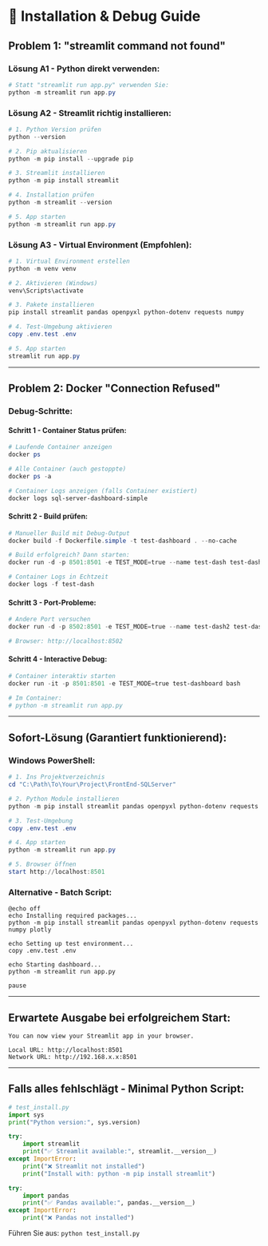 # 🔧 Installation & Debug Guide

## Problem 1: "streamlit command not found"

### Lösung A1 - Python direkt verwenden:
```powershell
# Statt "streamlit run app.py" verwenden Sie:
python -m streamlit run app.py
```

### Lösung A2 - Streamlit richtig installieren:
```powershell
# 1. Python Version prüfen
python --version

# 2. Pip aktualisieren
python -m pip install --upgrade pip

# 3. Streamlit installieren
python -m pip install streamlit

# 4. Installation prüfen
python -m streamlit --version

# 5. App starten
python -m streamlit run app.py
```

### Lösung A3 - Virtual Environment (Empfohlen):
```powershell
# 1. Virtual Environment erstellen
python -m venv venv

# 2. Aktivieren (Windows)
venv\Scripts\activate

# 3. Pakete installieren
pip install streamlit pandas openpyxl python-dotenv requests numpy

# 4. Test-Umgebung aktivieren
copy .env.test .env

# 5. App starten
streamlit run app.py
```

---

## Problem 2: Docker "Connection Refused"

### Debug-Schritte:

#### Schritt 1 - Container Status prüfen:
```powershell
# Laufende Container anzeigen
docker ps

# Alle Container (auch gestoppte)
docker ps -a

# Container Logs anzeigen (falls Container existiert)
docker logs sql-server-dashboard-simple
```

#### Schritt 2 - Build prüfen:
```powershell
# Manueller Build mit Debug-Output
docker build -f Dockerfile.simple -t test-dashboard . --no-cache

# Build erfolgreich? Dann starten:
docker run -d -p 8501:8501 -e TEST_MODE=true --name test-dash test-dashboard

# Container Logs in Echtzeit
docker logs -f test-dash
```

#### Schritt 3 - Port-Probleme:
```powershell
# Andere Port versuchen
docker run -d -p 8502:8501 -e TEST_MODE=true --name test-dash2 test-dashboard

# Browser: http://localhost:8502
```

#### Schritt 4 - Interactive Debug:
```powershell
# Container interaktiv starten
docker run -it -p 8501:8501 -e TEST_MODE=true test-dashboard bash

# Im Container:
# python -m streamlit run app.py
```

---

## Sofort-Lösung (Garantiert funktionierend):

### Windows PowerShell:
```powershell
# 1. Ins Projektverzeichnis
cd "C:\Path\To\Your\Project\FrontEnd-SQLServer"

# 2. Python Module installieren
python -m pip install streamlit pandas openpyxl python-dotenv requests numpy plotly

# 3. Test-Umgebung
copy .env.test .env

# 4. App starten
python -m streamlit run app.py

# 5. Browser öffnen
start http://localhost:8501
```

### Alternative - Batch Script:
```batch
@echo off
echo Installing required packages...
python -m pip install streamlit pandas openpyxl python-dotenv requests numpy plotly

echo Setting up test environment...
copy .env.test .env

echo Starting dashboard...
python -m streamlit run app.py

pause
```

---

## Erwartete Ausgabe bei erfolgreichem Start:

```
You can now view your Streamlit app in your browser.

Local URL: http://localhost:8501
Network URL: http://192.168.x.x:8501
```

---

## Falls alles fehlschlägt - Minimal Python Script:

```python
# test_install.py
import sys
print("Python version:", sys.version)

try:
    import streamlit
    print("✅ Streamlit available:", streamlit.__version__)
except ImportError:
    print("❌ Streamlit not installed")
    print("Install with: python -m pip install streamlit")

try:
    import pandas
    print("✅ Pandas available:", pandas.__version__)
except ImportError:
    print("❌ Pandas not installed")
```

Führen Sie aus: `python test_install.py`
